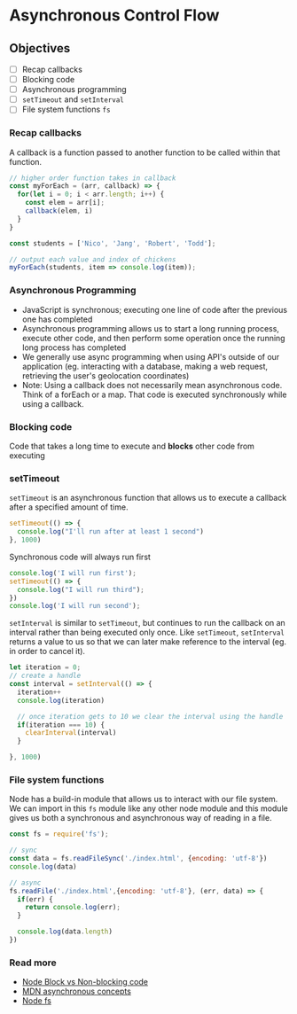 # Asynchronous Control Flow

## Objectives
- [ ] Recap callbacks
- [ ] Blocking code
- [ ] Asynchronous programming
- [ ] `setTimeout` and `setInterval`
- [ ] File system functions `fs`

### Recap callbacks
A callback is a function passed to another function to be called within that function.

```js
// higher order function takes in callback
const myForEach = (arr, callback) => {
  for(let i = 0; i < arr.length; i++) {
    const elem = arr[i];
    callback(elem, i)
  }
}

const students = ['Nico', 'Jang', 'Robert', 'Todd'];

// output each value and index of chickens
myForEach(students, item => console.log(item));

```

### Asynchronous Programming
- JavaScript is synchronous; executing one line of code after the previous one has completed
- Asynchronous programming allows us to start a long running process, execute other code, and then perform some operation once the running long process has completed
- We generally use async programming when using API's outside of our application (eg. interacting with a database, making a web request, retrieving the user's geolocation coordinates)
- Note: Using a callback does not necessarily mean asynchronous code. Think of a forEach or a map. That code is executed synchronously while using a callback.


### Blocking code
Code that takes a long time to execute and **blocks** other code from executing

### setTimeout
`setTimeout` is an asynchronous function that allows us to execute a callback after a specified amount of time.

```js
setTimeout(() => {
  console.log("I'll run after at least 1 second")
}, 1000)
```

Synchronous code will always run first

```js
console.log('I will run first');
setTimeout(() => {
  console.log("I will run third");
})
console.log('I will run second');

```

`setInterval` is similar to `setTimeout`, but continues to run the callback on an interval rather than being executed only once. Like `setTimeout`, `setInterval` returns a value to us so that we can later make reference to the interval (eg. in order to cancel it).

```js
let iteration = 0;
// create a handle
const interval = setInterval(() => {
  iteration++
  console.log(iteration)

  // once iteration gets to 10 we clear the interval using the handle
  if(iteration === 10) {
    clearInterval(interval)
  }

}, 1000)
```

### File system functions

Node has a build-in module that allows us to interact with our file system. We can import in this `fs` module like any other node module and this module gives us both a synchronous and asynchronous way of reading in a file.

```js
const fs = require('fs');

// sync
const data = fs.readFileSync('./index.html', {encoding: 'utf-8'})
console.log(data)

// async
fs.readFile('./index.html',{encoding: 'utf-8'}, (err, data) => {
  if(err) {
    return console.log(err);
  }

  console.log(data.length)
})
```

### Read more
- [Node Block vs Non-blocking code](https://nodejs.org/en/docs/guides/blocking-vs-non-blocking/)
- [MDN asynchronous concepts](https://developer.mozilla.org/en-US/docs/Learn/JavaScript/Asynchronous/Concepts)
- [Node fs](https://nodejs.org/api/fs.html)
